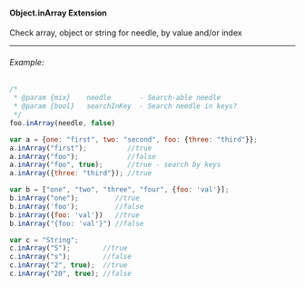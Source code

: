 #### Object.inArray Extension

Check array, object or string for needle, by value and/or index

----

###### Example:
```javascript
/*
 * @param {mix}    needle       - Search-able needle
 * @param {bool}   searchInKey  - Search needle in keys?
 */
foo.inArray(needle, false)

var a = {one: "first", two: "second", foo: {three: "third"}};
a.inArray("first");          //true
a.inArray("foo");            //false
a.inArray("foo", true);      //true - search by keys
a.inArray({three: "third"}); //true

var b = ["one", "two", "three", "four", {foo: 'val'}];
b.inArray("one");         //true
b.inArray('foo');         //false
b.inArray({foo: 'val'})   //true
b.inArray("{foo: 'val'}") //false

var c = "String";
c.inArray("S");        //true
c.inArray("s");        //false
c.inArray("2", true);  //true
c.inArray("20", true); //false
```
